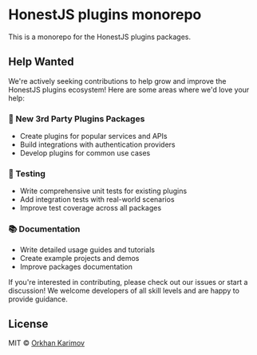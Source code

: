 # HonestJS plugins monorepo

This is a monorepo for the HonestJS plugins packages.

## Help Wanted

We're actively seeking contributions to help grow and improve the HonestJS plugins ecosystem! Here are some areas where
we'd love your help:

### 🔧 New 3rd Party Plugins Packages

- Create plugins for popular services and APIs
- Build integrations with authentication providers
- Develop plugins for common use cases

### 🧪 Testing

- Write comprehensive unit tests for existing plugins
- Add integration tests with real-world scenarios
- Improve test coverage across all packages

### 📚 Documentation

- Write detailed usage guides and tutorials
- Create example projects and demos
- Improve packages documentation

If you're interested in contributing, please check out our issues or start a discussion! We welcome developers of all
skill levels and are happy to provide guidance.

## License

MIT © [Orkhan Karimov](https://github.com/kerimovok)
